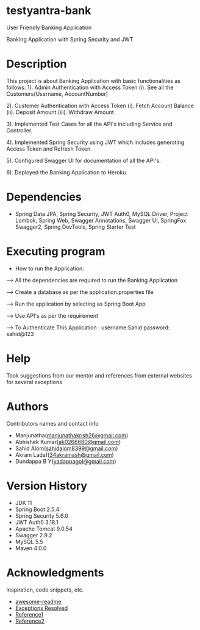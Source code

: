 # testyantra-bank
User Friendly Banking Application

Banking Application with Spring Security and JWT 

# Description

This project is about Banking Application with basic functionalities as follows:
1). Admin Authentication with Access Token
   (i). See all the Customers(Username, AccountNumber)
 
2). Customer Authentication with Access Token
   (i).   Fetch Account Balance
   (ii).  Deposit Amount
   (iii). Withdraw Amount

3). Implemented Test Cases for all the API's including Service and Controller.

4). Implemented Spring Security using JWT which includes generating Access Token and Refresh Token.

5). Configured Swagger UI for documentation of all the API's.

6). Deployed the Banking Application to Heroku. 
                                                                                  

# Dependencies

* Spring Data JPA, Spring Security, JWT Auth0, MySQL Driver, Project Lombok, Spring Web, Swagger Annotations, Swagger UI, SpringFox Swagger2, Spring DevTools,
  Spring Starter Test


# Executing program

* How to run the Application:

-->  All the dependencies are required to run the Banking Application

-->  Create a database as per the application.properties file

-->  Run the application by selecting as Spring Boot App

-->  Use API's as per the requirement

--> To Authenticate This Application :
    username:Sahid
    password: sahid@123 

# Help

Took suggestions from our mentor and references from external websites for several exceptions 

# Authors

Contributors names  and contact info

*   Manjunatha(manjunathakrish26@gmail.com)
*   Abhishek Kumar(ak0266680@gmail.com)
*   Sahid Alom(sahidalom8399@gmail.com)
*   Akram Ladaf(34akramash@gmail.com)
*   Dundappa B Y(yadappagol@gmail.com)



# Version History

*  JDK 11
*  Spring Boot 2.5.4
*  Spring Security 5.6.0
*  JWT Auth0 3.18.1
*  Apache Tomcat 9.0.54
*  Swagger 2.9.2
*  MySQL 5.5
*  Maven 4.0.0

# Acknowledgments

Inspiration, code snippets, etc.
* [awesome-readme](https://github.com/nydiarra/springboot-jwt/blob/master)
* [Exceptions Resolved](https://stackoverflow.com/)
* [Reference1](https://www.baeldung.com/spring-data-web-support)
* [Reference2](https://www.dzone.co.in)
